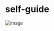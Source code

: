 # self-guide
![image](https://user-images.githubusercontent.com/75526808/204155172-d9b402ad-14c1-4d8a-8329-c9adf40ba9f8.png)
